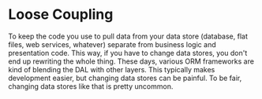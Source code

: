 # Loose Coupling

To keep the code you use to pull data from your data store (database, flat files, web services, whatever) separate from business logic and presentation code. This way, if you have to change data stores, you don't end up rewriting the whole thing.
These days, various ORM frameworks are kind of blending the DAL with other layers. This typically makes development easier, but changing data stores can be painful. To be fair, changing data stores like that is pretty uncommon.
